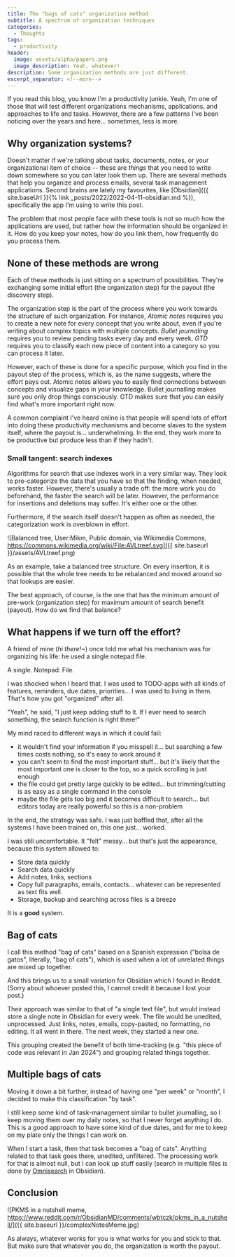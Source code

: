 ```yaml
---
title: The "bags of cats" organization method
subtitle: A spectrum of organization techniques
categories:
  - Thoughts
tags:
  - productivity
header:
  image: assets/alpha/papers.png
  image_description: Yeah, whatever!
description: Some organization methods are just different.
excerpt_separator: <!--more-->
---
```


If you read this blog, you know I'm a productivity junkie. Yeah, I'm one of those that will test different organizations mechanisms, applications, and approaches to life and tasks. However, there are a few patterns I've been noticing over the years and here... sometimes, less is more.

<!--more-->

## Why organization systems?

Doesn't matter if we're talking about tasks, documents, notes, or your organizational item of choice -- these are _things_ that you need to write down somewhere so you can later look them up. There are several methods that help you organize and process emails, several task management applications. Second brains are lately my favourites, like [Obsidian]({{ site.baseUrl }}{% link _posts/2022/2022-04-11-obsidian.md %}), specifically the app I'm using to write this post.

The problem that most people face with these tools is not so much how the applications are used, but rather how the information should be organized in it. How do you keep your notes, how do you link them, how frequently do you process them.

## None of these methods are wrong

Each of these methods is just sitting on a spectrum of possibilities. They're exchanging some initial effort (the organization step) for the payout (the discovery step).

The organization step is the part of the process where you work towards the structure of such organization. For instance, *Atomic notes* requires you to create a new note for every concept that you write about, even if you're writing about complex topics with multiple concepts. *Bullet journaling* requires you to review pending tasks every day and every week. *GTD* requires you to classify each new piece of content into a category so you can process it later.

However, each of these is done for a specific purpose, which you find in the payout step of the process, which is, as the name suggests, where the effort pays out. Atomic notes allows you to easily find connections between concepts and visualize gaps in your knowledge. Bullet journalling makes sure you only drop things consciously. GTD makes sure that you can easily find what's more important right now.

A common complaint I've heard online is that people will spend lots of effort into doing these productivity mechanisms and become slaves to the system itself, where the payout is... underwhelming. In the end, they work more to be productive but produce less than if they hadn't.

### Small tangent: search indexes

Algorithms for search that use indexes work in a very similar way. They look to pre-categorize the data that you have so that the finding, when needed, works faster. However, there's usually a trade off: the more work you do beforehand, the faster the search will be later. However, the performance for insertions and deletions may suffer. It's either one or the other.

Furthermore, if the search itself doesn't happen as often as needed, the categorization work is overblown in effort.

![Balanced tree, User:Mikm, Public domain, via Wikimedia Commons, https://commons.wikimedia.org/wiki/File:AVLtreef.svg]({{ site.baseurl }}/assets/AVLtreef.png)

As an example, take a balanced tree structure. On every insertion, it is possible that the whole tree needs to be rebalanced and moved around so that lookups are easier.

The best approach, of course, is the one that has the minimum amount of pre-work (organization step) for maximum amount of search benefit (payout). How do we find that balance?

## What happens if we turn off the effort?

A friend of mine (*hi there!~*) once told me what his mechanism was for organizing his life: he used a single notepad file.

A single. Notepad. File.

I was shocked when I heard that. I was used to TODO-apps with all kinds of features, reminders, due dates, priorities... I was used to living in them. That's how you got "organized" after all.

"Yeah", he said, "I just keep adding stuff to it. If I ever need to search something, the search function is right there!"

My mind raced to different ways in which it could fail:

- it wouldn't find your information if you misspell it... but searching a few times costs nothing, so it's easy to work around it
- you can't seem to find the most important stuff... but it's likely that the most important one is closer to the top, so a quick scrolling is just enough
- the file could get pretty large quickly to be edited... but trimming/cutting is as easy as a single command in the console
- maybe the file gets too big and it becomes difficult to search... but editors today are really powerful so this is a non-problem

In the end, the strategy was safe. I was just baffled that, after all the systems I have been trained on, this one just... worked.

I was still uncomfortable. It "felt" messy... but that's just the appearance, because this system allowed to:

- Store data quickly
- Search data quickly
- Add notes, links, sections
- Copy full paragraphs, emails, contacts... whatever can be represented as text fits well.
- Storage, backup and searching across files is a breeze

It is a **good** system.

## Bag of cats

I call this method "bag of cats" based on a Spanish expression ("bolsa de gatos", literally, "bag of cats"), which is used when a lot of unrelated things are mixed up together.

And this brings us to a small variation for Obsidian which I found in Reddit. (Sorry about whoever posted this, I cannot credit it because I lost your post.)

Their approach was similar to that of "a single text file", but would instead store a single note in Obsidian for every week. The file would be unedited, unprocessed. Just links, notes, emails, copy-pasted, no formatting, no editing. It all went in there. The next week, they started a new one.

This grouping created the benefit of both time-tracking (e.g. "this piece of code was relevant in Jan 2024") and grouping related things together.

## Multiple bags of cats

Moving it down a bit further, instead of having one "per week" or "month", I decided to make this classification "by task".

I still keep some kind of task-management similar to bullet journalling, so I keep moving them over my daily notes, so that I never forget anything I do. This is a good approach to have some kind of due dates, and for me to keep on my plate only the things I can work on.

When I start a task, then that task becomes a "bag of cats". Anything related to that task goes there, unedited, unfiltered. The processing work for that is almost null, but I can look up stuff easily (search in multiple files is done by [Omnisearch](https://github.com/scambier/obsidian-omnisearch) in Obsidian).

## Conclusion

![PKMS in a nutshell meme, https://www.reddit.com/r/ObsidianMD/comments/wbtczk/pkms_in_a_nutshell/]({{ site.baseurl }}/complexNotesMeme.jpg)

As always, whatever works for you is what works for you and stick to that. But make sure that whatever you do, the organization is worth the payout.
